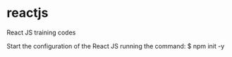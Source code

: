 # reactjs
React JS training codes

Start the configuration of the React JS running the command:
$ npm init -y
